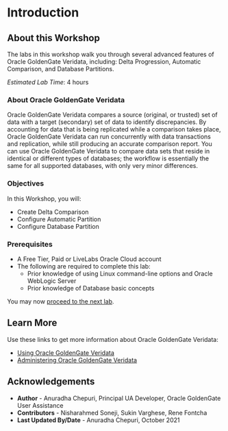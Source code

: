 # Introduction

## About this Workshop                             

The labs in this workshop walk you through several advanced features of Oracle GoldenGate Veridata, including: Delta Progression, Automatic Comparison, and Database Partitions.

*Estimated Lab Time*: 4 hours

### About Oracle GoldenGate Veridata
Oracle GoldenGate Veridata compares a source (original, or trusted) set of data with a target (secondary) set of data to identify discrepancies. By accounting for data that is being replicated while a comparison takes place, Oracle GoldenGate Veridata can run concurrently with data transactions and replication, while still producing an accurate comparison report. You can use Oracle GoldenGate Veridata to compare data sets that reside in identical or different types of databases; the workflow is essentially the same for all supported databases, with only very minor differences.


### Objectives
In this Workshop, you will:
  - Create Delta Comparison
  - Configure Automatic Partition
  - Configure Database Partition

### Prerequisites
* A Free Tier, Paid or LiveLabs Oracle Cloud account
* The following are required to complete this lab:
    * Prior knowledge of using Linux command-line options and Oracle WebLogic Server
    * Prior knowledge of Database basic concepts

You may now [proceed to the next lab](#next).

## Learn More

Use these links to get more information about Oracle GoldenGate Veridata:

* [Using Oracle GoldenGate Veridata](https://docs.oracle.com/en/middleware/goldengate/veridata/12.2.1.4/gvdug/intro-veridata.html#GUID-5E0D122D-913C-4307-97FB-DF815409FB14)
* [Administering Oracle GoldenGate Veridata](https://docs.oracle.com/en/middleware/goldengate/veridata/12.2.1.4/gvdad/introduction-oracle-goldengate-veridata.html#GUID-E34C2B1C-AA1D-4F62-BBB5-05AB6A913B40)


## Acknowledgements
* **Author** - Anuradha Chepuri, Principal UA Developer, Oracle GoldenGate User Assistance
* **Contributors** -  Nisharahmed Soneji, Sukin Varghese, Rene Fontcha
* **Last Updated By/Date** - Anuradha Chepuri, October 2021
